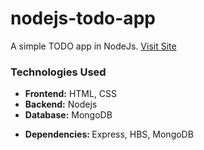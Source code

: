 # nodejs-todo-app
A simple TODO app in NodeJs.
<a href="https://leo-nodejs-todo-app.herokuapp.com/">Visit Site</a>

<h3> Technologies Used </h3>
<ul>
  <li><b>Frontend:</b> HTML, CSS</li>
  <li><b>Backend:</b> Nodejs</li>
  <li><b>Database:</b> MongoDB</li>
</ul>

<ul>
  <li> <b> Dependencies: </b> Express, HBS, MongoDB</li>
</ul>
